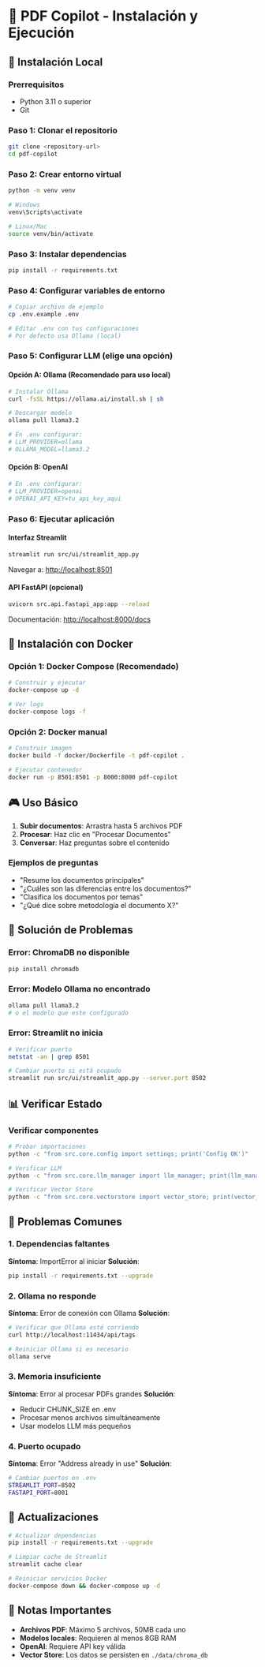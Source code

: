 # 📄 PDF Copilot - Instalación y Ejecución

## 🚀 Instalación Local

### Prerrequisitos

- Python 3.11 o superior
- Git

### Paso 1: Clonar el repositorio

```bash
git clone <repository-url>
cd pdf-copilot
```

### Paso 2: Crear entorno virtual

```bash
python -m venv venv

# Windows
venv\Scripts\activate

# Linux/Mac
source venv/bin/activate
```

### Paso 3: Instalar dependencias

```bash
pip install -r requirements.txt
```

### Paso 4: Configurar variables de entorno

```bash
# Copiar archivo de ejemplo
cp .env.example .env

# Editar .env con tus configuraciones
# Por defecto usa Ollama (local)
```

### Paso 5: Configurar LLM (elige una opción)

#### Opción A: Ollama (Recomendado para uso local)

```bash
# Instalar Ollama
curl -fsSL https://ollama.ai/install.sh | sh

# Descargar modelo
ollama pull llama3.2

# En .env configurar:
# LLM_PROVIDER=ollama
# OLLAMA_MODEL=llama3.2
```

#### Opción B: OpenAI

```bash
# En .env configurar:
# LLM_PROVIDER=openai
# OPENAI_API_KEY=tu_api_key_aqui
```

### Paso 6: Ejecutar aplicación

#### Interfaz Streamlit

```bash
streamlit run src/ui/streamlit_app.py
```

Navegar a: <http://localhost:8501>

#### API FastAPI (opcional)

```bash
uvicorn src.api.fastapi_app:app --reload
```

Documentación: <http://localhost:8000/docs>

## 🐳 Instalación con Docker

### Opción 1: Docker Compose (Recomendado)

```bash
# Construir y ejecutar
docker-compose up -d

# Ver logs
docker-compose logs -f
```

### Opción 2: Docker manual

```bash
# Construir imagen
docker build -f docker/Dockerfile -t pdf-copilot .

# Ejecutar contenedor
docker run -p 8501:8501 -p 8000:8000 pdf-copilot
```

## 🎮 Uso Básico

1. **Subir documentos**: Arrastra hasta 5 archivos PDF
2. **Procesar**: Haz clic en "Procesar Documentos"
3. **Conversar**: Haz preguntas sobre el contenido

### Ejemplos de preguntas

- "Resume los documentos principales"
- "¿Cuáles son las diferencias entre los documentos?"
- "Clasifica los documentos por temas"
- "¿Qué dice sobre metodología el documento X?"

## 🔧 Solución de Problemas

### Error: ChromaDB no disponible

```bash
pip install chromadb
```

### Error: Modelo Ollama no encontrado

```bash
ollama pull llama3.2
# o el modelo que este configurado
```

### Error: Streamlit no inicia

```bash
# Verificar puerto
netstat -an | grep 8501

# Cambiar puerto si está ocupado
streamlit run src/ui/streamlit_app.py --server.port 8502
```

## 📊 Verificar Estado

### Verificar componentes

```bash
# Probar importaciones
python -c "from src.core.config import settings; print('Config OK')"

# Verificar LLM
python -c "from src.core.llm_manager import llm_manager; print(llm_manager.get_provider_status())"

# Verificar Vector Store
python -c "from src.core.vectorstore import vector_store; print(vector_store.get_collection_stats())"
```

## 🚨 Problemas Comunes

### 1. Dependencias faltantes

**Síntoma**: ImportError al iniciar
**Solución**:

```bash
pip install -r requirements.txt --upgrade
```

### 2. Ollama no responde

**Síntoma**: Error de conexión con Ollama
**Solución**:

```bash
# Verificar que Ollama esté corriendo
curl http://localhost:11434/api/tags

# Reiniciar Ollama si es necesario
ollama serve
```

### 3. Memoria insuficiente

**Síntoma**: Error al procesar PDFs grandes
**Solución**:

- Reducir CHUNK_SIZE en .env
- Procesar menos archivos simultáneamente
- Usar modelos LLM más pequeños

### 4. Puerto ocupado

**Síntoma**: Error "Address already in use"
**Solución**:

```bash
# Cambiar puertos en .env
STREAMLIT_PORT=8502
FASTAPI_PORT=8001
```

## 🔄 Actualizaciones

```bash
# Actualizar dependencias
pip install -r requirements.txt --upgrade

# Limpiar cache de Streamlit
streamlit cache clear

# Reiniciar servicios Docker
docker-compose down && docker-compose up -d
```

## 📝 Notas Importantes

- **Archivos PDF**: Máximo 5 archivos, 50MB cada uno
- **Modelos locales**: Requieren al menos 8GB RAM
- **OpenAI**: Requiere API key válida
- **Vector Store**: Los datos se persisten en `./data/chroma_db`
